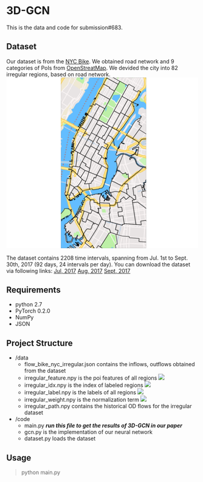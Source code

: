 # 3D-GCN
This is the data and code for submission#683.

## Dataset

Our dataset is from the [NYC Bike](https://www.citibikenyc.com/system-data). We obtained road network and 9 categories of PoIs from [OpenStreatMap](https://www.openstreetmap.org/#map=4/36.96/104.17). We devided the city into 82 irregular regions, based on road network. ![image](https://github.com/anonymous1833/3D-GCN/blob/master/ny_region.png)

The dataset contains 2208 time intervals, spanning from Jul. 1st to Sept. 30th, 2017 (92 days, 24 intervals per day). You can download the dataset via following links:
[Jul, 2017](https://s3.amazonaws.com/tripdata/201707-citibike-tripdata.csv.zip)
[Aug, 2017](https://s3.amazonaws.com/tripdata/201708-citibike-tripdata.csv.zip)
[Sept, 2017](https://s3.amazonaws.com/tripdata/201709-citibike-tripdata.csv.zip)

## Requirements

- python 2.7
- PyTorch 0.2.0
- NumPy
- JSON

## Project Structure

- /data
  - flow_bike_nyc_irregular.json contains the inflows, outflows obtained from the dataset
  - irregular_feature.npy is the poi features of all regions ![](http://latex.codecogs.com/gif.latex?\\bm{F})
  - irregular_idx.npy is the index of labeled regions ![](http://latex.codecogs.com/gif.latex?\\mathcal{V}_L)
  - irregular_label.npy is the labels of all regions ![](http://latex.codecogs.com/gif.latex?\\bm{\\Omega})
  - irregular_weight.npy is the normalization term ![](http://latex.codecogs.com/gif.latex?\\frac{1}{|\\mathcal{V}_L^{\\Omega_i}|})
  - irregular_path.npy contains the historical OD flows for the irregular dataset
- /code
  - main.py ***run this file to get the results of 3D-GCN in our paper***
  - gcn.py is the implementation of our neural network
  - dataset.py loads the dataset

## Usage

> python main.py
